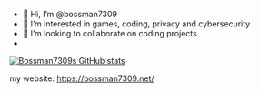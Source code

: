 - 👋 Hi, I’m @bossman7309
- 👀 I’m interested in games, coding, privacy and cybersecurity 
- 💞️ I’m looking to collaborate on coding projects
- 
[![Bossman7309s GitHub stats](https://github-readme-stats.vercel.app/api?username=bossman7309)](https://github.com/anuraghazra/github-readme-stats)

my website:
https://bossman7309.net/
<!---
bossman7309/bossman7309 is a ✨ special ✨ repository because its `README.md` (this file) appears on your GitHub profile.
You can click the Preview link to take a look at your changes.
--->
